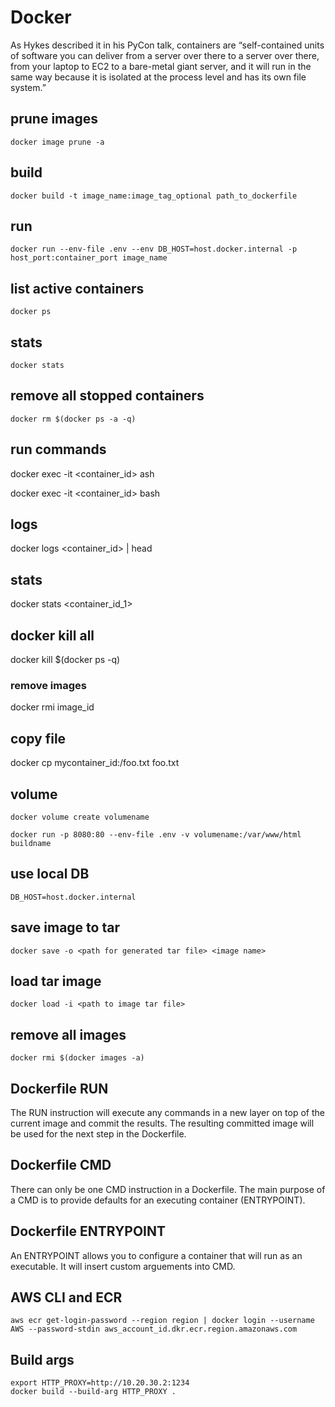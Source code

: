 # Docker

As Hykes described it in his PyCon talk, containers are “self-contained units of software you can deliver from a server over there to a server over there, from your laptop to EC2 to a bare-metal giant server, and it will run in the same way because it is isolated at the process level and has its own file system.”

## prune images
`docker image prune -a`

## build
`docker build -t image_name:image_tag_optional path_to_dockerfile`

## run
`docker run --env-file .env --env DB_HOST=host.docker.internal -p host_port:container_port image_name`

## list active containers
`docker ps`

## stats
`docker stats`

## remove all stopped containers
`docker rm $(docker ps -a -q)`

## run commands
docker exec -it <container_id> ash

docker exec -it <container_id> bash

## logs
docker logs <container_id> | head

## stats
docker stats <container_id_1>

## docker kill all
docker kill $(docker ps -q)

### remove images
docker rmi image_id

## copy file
docker cp mycontainer_id:/foo.txt foo.txt

## volume

`docker volume create volumename`

`docker run -p 8080:80 --env-file .env -v volumename:/var/www/html buildname`

## use local DB
`DB_HOST=host.docker.internal`

## save image to tar
`docker save -o <path for generated tar file> <image name>`

## load tar image
`docker load -i <path to image tar file>`

## remove all images
`docker rmi $(docker images -a)`

## Dockerfile RUN
The RUN instruction will execute any commands in a new layer on top of the current image and commit the results. The resulting committed image will be used for the next step in the Dockerfile.

## Dockerfile CMD
There can only be one CMD instruction in a Dockerfile.
The main purpose of a CMD is to provide defaults for an executing container (ENTRYPOINT).

## Dockerfile ENTRYPOINT
An ENTRYPOINT allows you to configure a container that will run as an executable. It will insert custom arguements into CMD.

## AWS CLI and ECR
`aws ecr get-login-password --region region | docker login --username AWS --password-stdin aws_account_id.dkr.ecr.region.amazonaws.com`

## Build args
```
export HTTP_PROXY=http://10.20.30.2:1234
docker build --build-arg HTTP_PROXY .
```
